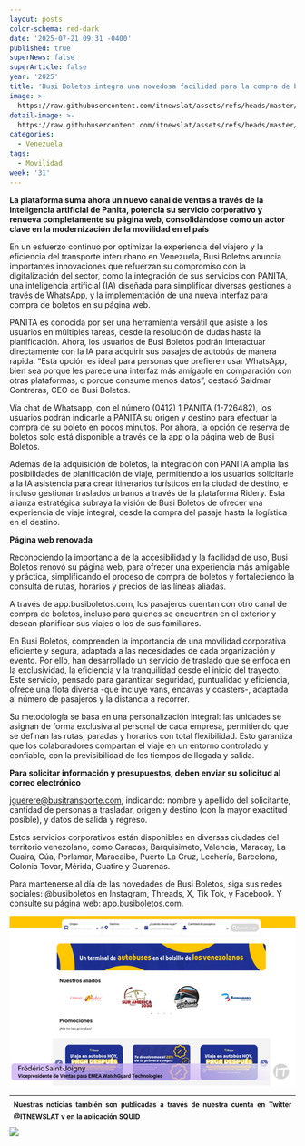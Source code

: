 ```yaml
---
layout: posts
color-schema: red-dark
date: '2025-07-21 09:31 -0400'
published: true
superNews: false
superArticle: false
year: '2025'
title: 'Busi Boletos integra una novedosa facilidad para la compra de boletos '
image: >-
  https://raw.githubusercontent.com/itnewslat/assets/refs/heads/master/img/540x320/Busy-p.jpg
detail-image: >-
  https://raw.githubusercontent.com/itnewslat/assets/refs/heads/master/img/1024x680/Busy-g.jpg
categories:
  - Venezuela
tags:
  - Movilidad
week: '31'
---
```

**La plataforma suma ahora un nuevo canal de ventas  a través de la inteligencia artificial de Panita, potencia su servicio corporativo y renueva completamente su página web, consolidándose como un actor clave en la modernización de la movilidad en el país**

En un esfuerzo continuo por optimizar la experiencia del viajero y la eficiencia del transporte interurbano en Venezuela, Busi Boletos anuncia importantes innovaciones que refuerzan su compromiso con la digitalización del sector, como la integración de sus servicios con PANITA, una inteligencia artificial (IA) diseñada para simplificar diversas gestiones a través de WhatsApp, y la implementación de una nueva interfaz para compra de boletos en su página web.

PANITA es conocida por ser una herramienta versátil que asiste a los usuarios en múltiples tareas, desde la resolución de dudas hasta la planificación. Ahora, los usuarios de Busi Boletos podrán interactuar directamente con la IA para adquirir sus pasajes de autobús de manera rápida. “Esta opción es ideal para personas que prefieren usar WhatsApp, bien sea porque les parece una interfaz más amigable en comparación con otras plataformas, o porque consume menos datos”, destacó Saidmar Contreras, CEO de Busi Boletos.

Vía chat de Whatsapp, con el número (0412) 1 PANITA (1-726482), los usuarios podrán indicarle a PANITA su origen y destino para efectuar la compra de su boleto en pocos minutos. Por ahora, la opción de reserva de boletos solo está disponible a través de la app o la página web de Busi Boletos.

Además de la adquisición de boletos, la integración con PANITA amplía las posibilidades de planificación de viaje, permitiendo a los usuarios solicitarle a la IA asistencia para crear itinerarios turísticos en la ciudad de destino, e incluso gestionar traslados urbanos a través de la plataforma Ridery. Esta alianza estratégica subraya la visión de Busi Boletos de ofrecer una experiencia de viaje integral, desde la compra del pasaje hasta la logística en el destino.

**Página web renovada**

Reconociendo la importancia de la accesibilidad y la facilidad de uso, Busi Boletos renovó su página web, para ofrecer una experiencia más amigable y práctica, simplificando el proceso de compra de boletos y fortaleciendo la consulta de rutas, horarios y precios de las líneas aliadas.

A través de app.busiboletos.com, los pasajeros cuentan con otro canal de compra de boletos, incluso para quienes se encuentran en el exterior y desean planificar sus viajes o los de sus familiares. 

En Busi Boletos, comprenden la importancia de una movilidad corporativa eficiente y segura, adaptada a las necesidades de cada organización y evento. Por ello, han desarrollado un servicio de traslado que se enfoca en la exclusividad, la eficiencia y la tranquilidad desde el inicio del trayecto.  Este servicio, pensado para garantizar seguridad, puntualidad y eficiencia, ofrece una flota diversa -que incluye vans, encavas y coasters-, adaptada al número de pasajeros y la distancia a recorrer.

Su metodología se basa en una personalización integral: las unidades se asignan de forma exclusiva al personal de cada empresa, permitiendo que se definan las rutas, paradas y horarios con total flexibilidad. Esto garantiza que los colaboradores compartan el viaje en un entorno controlado y confiable, con la previsibilidad de los tiempos de llegada y salida.

**Para solicitar información y presupuestos, deben enviar su solicitud al correo electrónico**

jguerere@busitransporte.com, indicando: nombre y apellido del solicitante, cantidad de personas a trasladar, origen y destino (con la mayor exactitud posible), y datos de salida y regreso.

Estos servicios corporativos están disponibles en diversas ciudades del territorio venezolano, como Caracas, Barquisimeto, Valencia, Maracay, La Guaira, Cúa, Porlamar, Maracaibo, Puerto La Cruz, Lechería, Barcelona, Colonia Tovar, Mérida, Guatire y Guarenas.

Para mantenerse al día de las novedades de Busi Boletos, siga sus redes sociales: @busiboletos en Instagram, Threads, X, Tik Tok,  y Facebook. Y consulte su página web: app.busiboletos.com. 

![](https://raw.githubusercontent.com/itnewslat/assets/refs/heads/master/img/540x320/Busy-p.jpg)

<table style="height: 42px;" width="569">
<tbody>
<tr>
<td style="text-align: justify;"><sub><strong>Nuestras noticias también son publicadas a través de nuestra cuenta en Twitter <a href="https://twitter.com/itnewslat?lang=es">@ITNEWSLAT</a> y en la aplicación <a href="https://squidapp.co/en/">SQUID</a></strong></sub></td>
</tr>
</tbody>
</table>

<img src="https://tracker.metricool.com/c3po.jpg?hash=56f88a41e39ab42c063cc51676587a04"/>